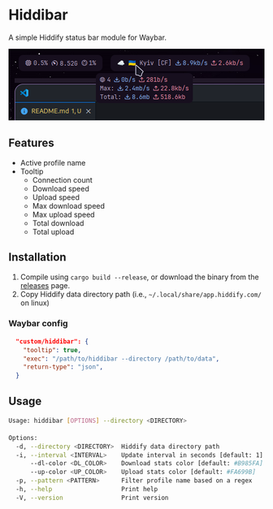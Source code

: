# Hiddibar

A simple Hiddify status bar module for Waybar.

![Hiddibar](./assets/hiddibar_01.png)

## Features

- Active profile name
- Tooltip
  - Connection count
  - Download speed
  - Upload speed
  - Max download speed
  - Max upload speed
  - Total download
  - Total upload

## Installation

1. Compile using `cargo build --release`, or download the binary from the [releases](https://github.com/MrYuto/hiddibar/releases/latest) page.
2. Copy Hiddify data directory path (i.e., `~/.local/share/app.hiddify.com/` on linux)

### Waybar config

```json
  "custom/hiddibar": {
    "tooltip": true,
    "exec": "/path/to/hiddibar --directory /path/to/data",
    "return-type": "json",
  }
```

## Usage

```sh
Usage: hiddibar [OPTIONS] --directory <DIRECTORY>

Options:
  -d, --directory <DIRECTORY>  Hiddify data directory path
  -i, --interval <INTERVAL>    Update interval in seconds [default: 1]
      --dl-color <DL_COLOR>    Download stats color [default: #B985FA]
      --up-color <UP_COLOR>    Upload stats color [default: #FA699B]
  -p, --pattern <PATTERN>      Filter profile name based on a regex
  -h, --help                   Print help
  -V, --version                Print version
```